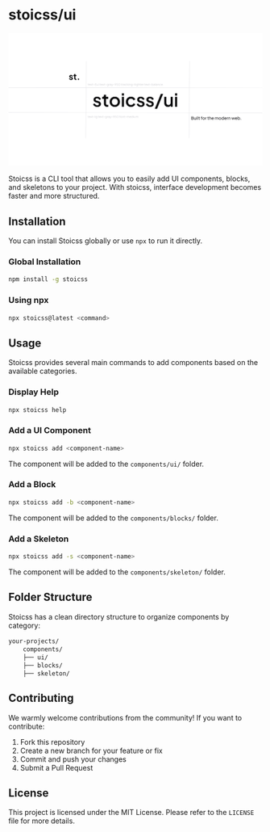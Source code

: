 

# stoicss/ui

![stoicss](https://github.com/ekovegeance/stoicss/blob/main/app/opengraph-image.png)



Stoicss is a CLI tool that allows you to easily add UI components, blocks, and skeletons to your project. With stoicss, interface development becomes faster and more structured.

## Installation

You can install Stoicss globally or use `npx` to run it directly.

### Global Installation
```sh
npm install -g stoicss
```

### Using npx
```sh
npx stoicss@latest <command>
```

## Usage

Stoicss provides several main commands to add components based on the available categories.

### Display Help
```sh
npx stoicss help
```

### Add a UI Component
```sh
npx stoicss add <component-name>
```
The component will be added to the `components/ui/` folder.

### Add a Block
```sh
npx stoicss add -b <component-name>
```
The component will be added to the `components/blocks/` folder.

### Add a Skeleton
```sh
npx stoicss add -s <component-name>
```
The component will be added to the `components/skeleton/` folder.

## Folder Structure

Stoicss has a clean directory structure to organize components by category:
```
your-projects/
    components/
    ├── ui/
    ├── blocks/
    ├── skeleton/
```

## Contributing

We warmly welcome contributions from the community! If you want to contribute:
1. Fork this repository
2. Create a new branch for your feature or fix
3. Commit and push your changes
4. Submit a Pull Request

## License

This project is licensed under the MIT License. Please refer to the `LICENSE` file for more details.

